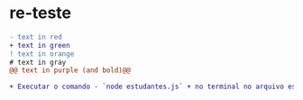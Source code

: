 # re-teste

```diff
- text in red
+ text in green
! text in orange
# text in gray
@@ text in purple (and bold)@@
```

```diff
+ Executar o comando - `node estudantes.js` + no terminal no arquivo estudantes.js!
```
